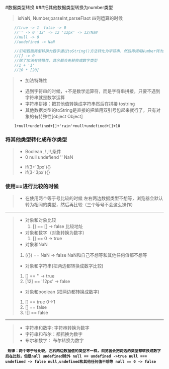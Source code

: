 


#数据类型转换
###把其他数据类型转换为number类型
> isNaN, Number,parseInt,parseFlaot
> 四则运算的时候
```javascript
	//true -> 1  false -> 0
	//'' -> 0 '12' -> 12 '12px' -> 12/NaN
	//null -> 0
	//undefined -> NaN
	
	//引用数据类型转换为数字通过toString()方法转化为字符串，然后再调用Number转为数字
	//[] -> 0
	//除了加法有特殊性，其余都会先转换成数字类型
	//1 + '1'
	//10 * [20]
```
> - 加法特殊性
>  + 遇到字符串的时候，+不是数学运算符，而是字符串拼接，只要不遇到字符串就是数学运算
>  + 字符串拼接：把其他值转换成字符串然后在拼接 tostring
>  + 其他数据类型的toString是直接的把值用双引号包起来就行了，只有对象的有特殊性[object Object]
```
	1+null+undefined+[]+'rain'+null+undefined+[]+10
```


### 将其他类型转化成布尔类型
> - Boolean ,! ,!!,条件
> - 0 null undefiend '' NaN
>  + if(3+'3px'){}
>  + if(3-'3px'){}

###  使用==进行比较的时候
>  - 在使用两个等于号比较的时候 左右两边数据类型不想等，浏览器会默认转为相同的类型，然后再比较（三个等号不会这么操作）

-------
>  - 对象和对象比较
>    1.  [] == [] -> false 比较地址
>  - 对象和数字（对象转换为数字）
>    1. [] == 0 -> true
>  -  对象和NaN
>    1. ({}) == NaN => false NaN和自己不想等和其他任何值都不想等  
>  - 对象和字符串(把两边都转换成数字比较)
>   1. [] == ''  -> true
>   2. [12] == '12px' -> false
>  - 对象和boolean (把两边都转换成数字)
>   1. [] == true   0->1
>   2. [] == false
>   3. ![] == false

-------------
>  - 字符串和数字: 字符串转换为数字
>  - 字符串和布尔：都抓换为数字
>  - 布尔和数字： 布尔转换为数字

**` 规律：两个等于号比较，左右两边数据值的类型不一样，浏览器会把两边的类型都转换成数字后在比较，但是null undefined除外
 null == undefined ->true
 null === undefined -> false
 null,undefined和其他任何值不想等
 null == 0 -> false`**
